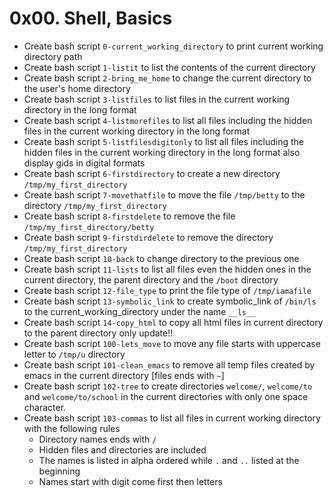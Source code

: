 # 0x00. Shell, Basics

- Create bash script `0-current_working_directory` to print current working directory path
- Create bash script `1-listit` to list the contents of the current directory
- Create bash script `2-bring_me_home` to change the current directory to the user's home directory
- Create bash script `3-listfiles` to list files in the current working directory in the long format
- Create bash script `4-listmorefiles` to list all files including the hidden files in the current working directory in the long format
- Create bash script `5-listfilesdigitonly` to list all files including the hidden files in the current working directory in the long format also display gids in digital formats
- Create bash script `6-firstdirectory` to create a new directory `/tmp/my_first_directory`
- Create bash script `7-movethatfile` to move the file `/tmp/betty` to the directory `/tmp/my_first_directory`
- Create bash script `8-firstdelete` to remove the file `/tmp/my_first_directory/betty`
- Create bash script `9-firstdirdelete` to remove the directory `/tmp/my_first_directory`
- Create bash script `10-back` to change directory to the previous one
- Create bash script `11-lists` to list all files even the hidden ones in the current directory, the parent directory and the `/boot` directory
- Create bash script `12-file_type` to print the file type of `/tmp/iamafile`
- Create bash script `13-symbolic_link` to create symbolic_link of `/bin/ls` to the current_working_directory under the name `__ls__`
- Create bash script `14-copy_html` to copy all html files in current directory to the parent directory only update!!
- Create bash script `100-lets_move` to move any file starts with uppercase letter to `/tmp/u` directory
- Create bash script `101-clean_emacs` to remove all temp files created by emacs in the current directory [files ends with `~`]
- Create bash script `102-tree` to create directories `welcome/`, `welcome/to` and `welcome/to/school` in the current directories with only one space character.
- Create bash script `103-commas` to list all files in current working directory with the following rules
    - Directory names ends with `/`
    - Hidden files and directories are included
    - The names is listed in alpha ordered while `.` and `..` listed at the beginning
    - Names start with digit come first then letters
